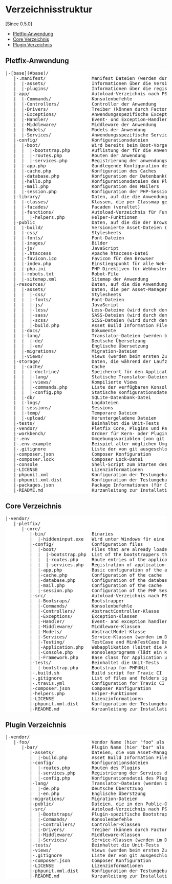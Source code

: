 <style>
.tree {
    background-color: white; 
}
</style>
 
# Verzeichnisstruktur

[Since 0.5.0]

- [Pletfix-Anwendung](#application)
- [Core Verzeichnis](#core)
- [Plugin Verzeichnis](#plugin)

<a name="application"></a>
## Pletfix-Anwendung

<pre class="tree">
|-[base](#base)/
   |-.manifest/                 Manifest Dateien (werden durch bestimmte Konsolenbefehle generiert)
   |  |-assets/                 Informationen über die Versionierung der Assets
   |  |-plugins/                Informationen über die registrierten Plugins
   |-app/                       Autoload-Verzeichnis nach PSR-4-Standard, Namespace \App
   |  |-Commands/               Konsolenbefehle
   |  |-Controllers/            Controller der Anwendung
   |  |-Drivers/                Treiber (können durch Factories geladen werden)
   |  |-Exceptions/             Anwendungsspezifische Exception-Klassen
   |  |-Handler/                Event- und Exception-Handler
   |  |-Middleware/             Middleware der Anwendung
   |  |-Models/                 Models der Anwendung
   |  |-Services/               Anwendungsspezifische Service (werden im DI direkt oder indirekt bereitgestellt)
   |-config/                    Konfigurationsdateien
   |  |-boot/                   Wird bereits beim Boot-Vorgang geladen
   |  |  |-bootstrap.php        Auflistung der für die Anwendung aktiven Bootstrapper
   |  |  |-routes.php           Routen der Anwendung
   |  |  |-services.php         Registrierung der anwendungsspezifischen Services
   |  |-app.php                 Gundlegende Konfiguration der Anwendung
   |  |-cache.php               Konfiguration des Caches
   |  |-database.php            Konfiguration der Datenbank(en)
   |  |-hello.php               Konfigurationsdateien des Plugins "hello" (exemplarisch)
   |  |-mail.php                Konfiguration des Mailers
   |  |-session.php             Konfiguration der PHP-Session
   |-library/                   Daten, auf die die Anwendung serverseitig zugreift
   |  |-classes/                Klassen, die per Classmap geladen werden (weil diese nicht dem PSR-4-Standard folgen)
   |  |-facades/                Facaden (veraltet)
   |  |-functions/              Autoload-Verzeichnis für Funktionen (jede Datei muss einzeln in composer.json eingetragen werden)
   |  |  |-helpers.php          Helper-Funktionen
   |-public                     Daten, auf die die der Browser direkt zugreifen darf
   |  |-build/                  Versionierte Asset-Dateien (werden durch den Asset-Manager generiert)
   |  |-css/                    Stylesheets
   |  |-fonts/                  Font-Dateien
   |  |-images/                 Bilder
   |  |-js/                     JavaScript
   |  |-.htaccess               Apache htaccess-Datei
   |  |-favicon.ico             Favicon für den Browser
   |  |-index.php               Einstiegspunkt für alle Web-Requests
   |  |-php.ini                 PHP Direktiven für Webhoster
   |  |-robots.txt              Robot-File
   |  |-sitemap.xml             Sitemap der Anwendung
   |-resources/                 Daten, auf die die Anwendung nur indirekt oder gar nicht zugreift
   |  |-assets/                 Daten, die per Asset-Manager in den Public-Ordner kopiert werden
   |  |  |-css/                 Stylesheets
   |  |  |-fonts/               Font-Dateien
   |  |  |-js/                  JavaScript
   |  |  |-less/                Less-Dateine (wird durch den Asset-Manager zur CSS-Datei kompiliert)
   |  |  |-sass/                SASS-Dateien (wird durch den Asset-Manager zur CSS-Datei kompiliert)
   |  |  |-scss/                SCSS-Dateien (wird durch den Asset-Manager zur CSS-Datei kompiliert)
   |  |  |-build.php            Asset Build Information File
   |  |-docs/                   Dokumente
   |  |-lang/                   Translator-Dateien (werden beim ersten Zugriff kompiliert und im Cache abgelegt)
   |  |  |-de/                  Deutsche Übersetzung
   |  |  |-en/                  Englische Übersetzung
   |  |-migrations/             Migration-Dateien
   |  |-views/                  Views (werden beim ersten Zugriff kompiliert und im Cache abgelegt)
   |-storage/                   Daten, die während der Laufzeit erstellt wurden (Ordner ist beschreibbar, ignoriert von git)
   |  |-cache/                  Cache
   |  |  |-doctrine/            Speicherort für den Application Cache (Doctrine Adapter)
   |  |  |-lang/                Statische Translator-Dateien (wird beim ersten Zugriff aktualisiert, sofern nötig)
   |  |  |-views/               Kompilierte Views
   |  |  |-commands.php         Liste der verfügbaren Konsolenbefehle (wird von der CommandFactory generiert)
   |  |  |-config.php           Statische Konfigurationsdateien (wird beim Booten aktualisiert, sofern nötig)
   |  |-db/                     SQLite-Datenbank-Datei
   |  |-logs/                   Logdateien
   |  |-sessions/               Sessions
   |  |-temp/                   Temporare Dateien
   |  |-upload/                 Heruntergeladene Dateien
   |-tests/                     Beinhaltet die Unit-Tests
   |-vendor/                    Pletfix Core, Plugins und Packages von Drittanbietern - Ändern Sie diesen Code nicht!
   |-workbench/                 Ordner für Kern- oder Plugin-Entwicklung
   |-.env                       Umgebungsvariablen (von git ausgeschlossen)
   |-.env.example               Beispiel aller möglichen Umgebungsvariablen
   |-.gitignore                 Liste der von git ausgeschlossenen Dateien und Ordner
   |-composer.json              Composer Konfiguration
   |-composer.lock              Composer Lock-Datei
   |-console                    Shell-Script zum Starten des Konsolenprogramms (ruft Core\Console auf)
   |-LICENSE                    Lizenzinformationen
   |-phpunit.xml                Konfiguration der Testumgebung (von git ausgeschlossen)
   |-phpunit.xml.dist           Konfiguration der Testumgebung (fallback, falls phpunit.xml nicht existiert)
   |-packages.json              Package Informationen (für Composer's create-project command)
   |-README.md                  Kurzanleitung zur Installation und Nutzung des Frameworks
</pre>

<a name="core"></a>
## Core Verzeichnis

<pre class="tree">
|-vendor/
   |-pletfix/
      |-core/
         |-bin/                 Binaries
         |  |-hiddeninput.exe   Wird unter Windows für eine Hiddeneingabe in Konsolenprogrammen benötigt
         |-config/              Configuration files
         |  |-boot/             Files that are already loaded during the boot process
         |  |  |-bootstrap.php  List of the bootstrappers that are active for the application
         |  |  |-routes.php     Route entries of the application
         |  |  |-services.php   Registration of application-specific services
         |  |-app.php           Basic configuration of the application
         |  |-cache.php         Configuration of the cache
         |  |-database.php      Configuration of the database
         |  |-mail.php          Configuration of the cache
         |  |-session.php       Configuration of the PHP Session
         |-src/                 Autoload-Verzeichnis nach PSR-4-Standard, Namespace \Core
         |  |-Bootsraps/        Bootstrapper
         |  |-Commands/         Konsolenbefehle
         |  |-Controllers/      AbstractController-Klasse
         |  |-Exceptions/       Exception-Klassen
         |  |-Handler/          Event- and exception handler
         |  |-Middleware/       Middleware-Klassen
         |  |-Models/           AbstractModel-Klasse
         |  |-Services/         Service-Klassen (werden im DI direkt oder indirekt bereitgestellt)
         |  |-Testing/          TestCase and MinkTestCase Definition
         |  |-Application.php   Webapplikation (leitet die Anfrage an die angeforde Route weiter)
         |  |-Console.php       Konsolenprogramm (lädt ein Konsolenbefehl und führt diesen aus)
         |  |-Framework.php     Base class for Application und Console
         |-tests/               Beinhaltet die Unit-Tests
         |  |-bootstrap.php     Bootstrap for PHPUNit
         |-.build.sh            Build script for Travic CI
         |-.gitignore           List of files and folders ignored by git
         |-.travis.yml          Configuration for Travic CI
         |-composer.json        Composer Konfiguration
         |-helpers.php          Helper-Funktionen
         |-LICENSE              Lizenzinformationen
         |-phpunit.xml.dist     Konfiguration der Testumgebung
         |-README.md            Kurzanleitung zur Installation und Nutzung des Frameworks
</pre>

<a name="plugin"></a>
## Plugin Verzeichnis

<pre class="tree">
|-vendor/
   |-foo/                       Vendor Name (hier "foo" als Beispiel)
      |-bar/                    Plugin Name (hier "bar" als Beispiel)
         |-assets/              Dateien, die vom Asset-Manager kompiliert und im Public-Ordner abgelegt werden
         |  |-build.php         Asset Build Information File
         |-config/              Konfigurationsdateien
         |  |-routes.php        Routen des Plugins
         |  |-services.php      Registrierung der Services des Plugins
         |  |-config.php        Konfigurationsdatei des Plugins
         |-lang/                Translator-Dateien (werden beim ersten Zugriff kompiliert und im Cache abgelegt)
         |  |-de.php            Deutsche Überstzung
         |  |-en.php            Englische Überstzung
         |-migrations/          Migration-Dateien
         |-public/              Dateien, die in den Public-Ordner der Anwendung kopiert werden
         |-src/                 Autoload-Verzeichnis nach PSR-4-Standard, Namespace \&lt;vendor&gt;\&lt;plugin&gt;
         |  |-Bootstraps/       Plugin-spezifische Bootstrapper
         |  |-Commands/         Konsolenbefehle
         |  |-Controllers/      Controller-Klassen
         |  |-Drivers/          Treiber (können durch Factories geladen werden)
         |  |-Middleware/       Middleware-Klassen
         |  |-Services/         Service-Klassen (werden im DI direkt oder indirekt bereitgestellt)
         |-tests/               Beinhaltet die Unit-Tests
         |-views/               Views (werden beim ersten Zugriff kompiliert und im Cache abgelegt)
         |-.gitignore           Liste der von git ausgeschlossenen Dateien und Ordner
         |-composer.json        Composer Konfiguration
         |-LICENSE              Lizenzinformationen
         |-phpunit.xml.dist     Konfiguration der Testumgebung
         |-README.md            Kurzanleitung zur Installation und Nutzung des Plugins
</pre>

<!--
Vergleiche:
    http://guides.rubyonrails.org/getting_started.html
    https://book.cakephp.org/3.0/en/intro/cakephp-folder-structure.html
-->
